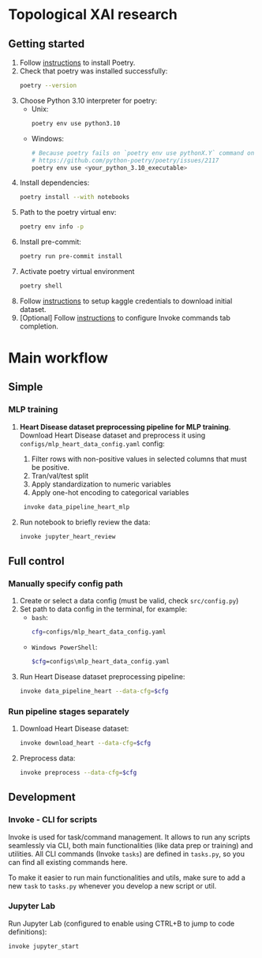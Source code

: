 # Topological XAI research

## Getting started

1. Follow [instructions](https://github.com/python-poetry/install.python-poetry.org) to install Poetry.
1. Check that poetry was installed successfully:
   ```bash
   poetry --version
   ```
1. Choose Python 3.10 interpreter for poetry:
   - Unix:
     ```bash
     poetry env use python3.10
     ```
   - Windows:
     ```bash
     # Because poetry fails on `poetry env use pythonX.Y` command on Windows
     # https://github.com/python-poetry/poetry/issues/2117
     poetry env use <your_python_3.10_executable>
     ```
1. Install dependencies:
   ```bash
   poetry install --with notebooks
   ```
1. Path to the poetry virtual env:
   ```bash
   poetry env info -p
   ```
1. Install pre-commit:
   ```bash
   poetry run pre-commit install
   ```
1. Activate poetry virtual environment
   ```bash
   poetry shell
   ```
1. Follow [instructions](https://www.kaggle.com/docs/api#authentication) to setup kaggle credentials to download initial dataset.
1. \[Optional\] Follow [instructions](https://docs.pyinvoke.org/en/1.0/invoke.html#shell-tab-completion) to configure Invoke commands tab completion.

# Main workflow

## Simple

### MLP training

1. **Heart Disease dataset preprocessing pipeline for MLP training**. Download Heart Disease dataset and preprocess it using `configs/mlp_heart_data_config.yaml` config:

   1. Filter rows with non-positive values in selected columns that must be positive.
   1. Tran/val/test split
   1. Apply standardization to numeric variables
   1. Apply one-hot encoding to categorical variables

   ```bash
    invoke data_pipeline_heart_mlp
   ```

1. Run notebook to briefly review the data:

   ```bash
   invoke jupyter_heart_review
   ```

## Full control

### Manually specify config path

1. Create or select a data config (must be valid, check `src/config.py`)
1. Set path to data config in the terminal, for example:
   - `bash`:
     ```bash
     cfg=configs/mlp_heart_data_config.yaml
     ```
   - `Windows PowerShell`:
     ```bash
     $cfg=configs\mlp_heart_data_config.yaml
     ```
1. Run Heart Disease dataset preprocessing pipeline:
   ```bash
   invoke data_pipeline_heart --data-cfg=$cfg
   ```

### Run pipeline stages separately

1. Download Heart Disease dataset:

   ```bash
   invoke download_heart --data-cfg=$cfg
   ```

1. Preprocess data:

   ```bash
   invoke preprocess --data-cfg=$cfg
   ```

## Development

### Invoke - CLI for scripts

Invoke is used for task/command management. It allows to run any scripts seamlessly via CLI, both main functionalities (like data prep or training) and utilities.  All CLI commands (Invoke `tasks`) are defined in `tasks.py`, so you can find all existing commands here.

To make it easier to run main functionalities and utils, make sure to add a new `task` to `tasks.py` whenever you develop a new script or util.

### Jupyter Lab

Run Jupyter Lab (configured to enable using CTRL+B to jump to code definitions):

```bash
invoke jupyter_start
```
